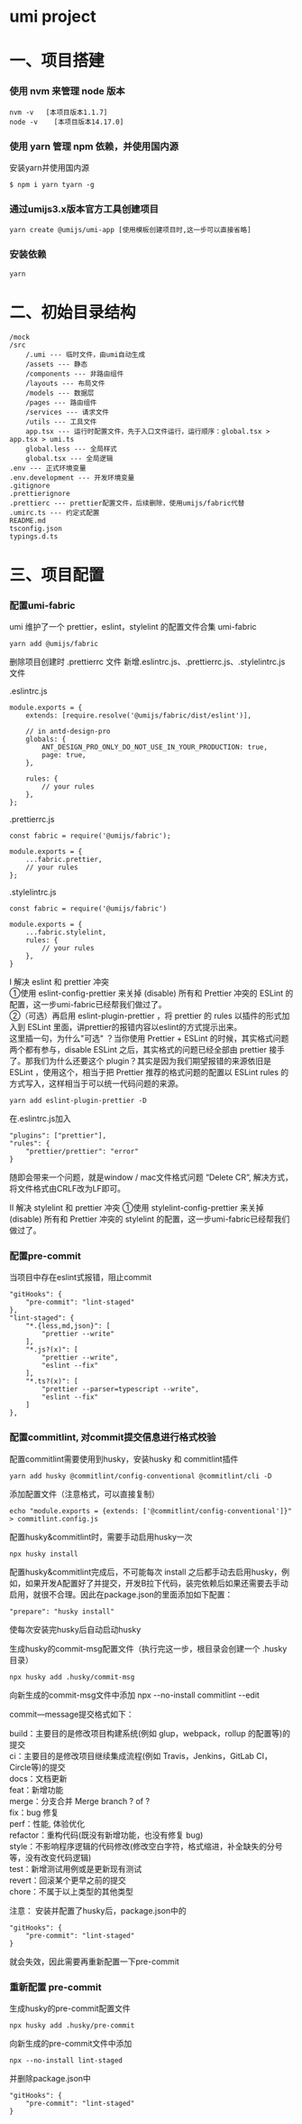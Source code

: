 # umi project

# 一、项目搭建

### 使用 nvm 来管理 node 版本   

    nvm -v   [本项目版本1.1.7]
    node -v    [本项目版本14.17.0]

### 使用 yarn 管理 npm 依赖，并使用国内源

安装yarn并使用国内源  

    $ npm i yarn tyarn -g

### 通过umijs3.x版本官方工具创建项目

    yarn create @umijs/umi-app [使用模板创建项目时,这一步可以直接省略]

### 安装依赖

    yarn


# 二、初始目录结构

    /mock
    /src
        /.umi --- 临时文件，由umi自动生成
        /assets --- 静态
        /components --- 非路由组件
        /layouts --- 布局文件
        /models --- 数据层
        /pages --- 路由组件
        /services --- 请求文件
        /utils --- 工具文件
        app.tsx --- 运行时配置文件，先于入口文件运行，运行顺序：global.tsx > app.tsx > umi.ts
        global.less --- 全局样式
        global.tsx --- 全局逻辑
    .env --- 正式环境变量
    .env.development --- 开发环境变量
    .gitignore
    .prettierignore
    .prettierc --- prettier配置文件，后续删除，使用umijs/fabric代替
    .umirc.ts --- 约定式配置
    README.md
    tsconfig.json
    typings.d.ts


# 三、项目配置
### 配置umi-fabric
umi 维护了一个 prettier，eslint，stylelint 的配置文件合集 umi-fabric

    yarn add @umijs/fabric

删除项目创建时 .prettierrc 文件
新增.eslintrc.js、.prettierrc.js、.stylelintrc.js 文件

.eslintrc.js

    module.exports = {
        extends: [require.resolve('@umijs/fabric/dist/eslint')],

        // in antd-design-pro
        globals: {
            ANT_DESIGN_PRO_ONLY_DO_NOT_USE_IN_YOUR_PRODUCTION: true,
            page: true,
        },

        rules: {
            // your rules
        },
    };

.prettierrc.js

    const fabric = require('@umijs/fabric');

    module.exports = {
        ...fabric.prettier,
        // your rules
    };

.stylelintrc.js

    const fabric = require('@umijs/fabric')
    
    module.exports = {
        ...fabric.stylelint,
        rules: {
            // your rules
        },
    }

Ⅰ 解决 eslint 和 prettier 冲突  
①使用 eslint-config-prettier 来关掉 (disable) 所有和 Prettier 冲突的 ESLint 的配置，这一步umi-fabric已经帮我们做过了。  
②（可选）再启用 eslint-plugin-prettier ，将 prettier 的 rules 以插件的形式加入到 ESLint 里面，讲prettier的报错内容以eslint的方式提示出来。  
这里插一句，为什么"可选" ？当你使用 Prettier + ESLint 的时候，其实格式问题两个都有参与，disable ESLint 之后，其实格式的问题已经全部由 prettier 接手了。那我们为什么还要这个 plugin？其实是因为我们期望报错的来源依旧是 ESLint ，使用这个，相当于把 Prettier 推荐的格式问题的配置以 ESLint rules 的方式写入，这样相当于可以统一代码问题的来源。  

    yarn add eslint-plugin-prettier -D

在.eslintrc.js加入

    "plugins": ["prettier"],
    "rules": {
        "prettier/prettier": "error"
    }

随即会带来一个问题，就是window / mac文件格式问题 “Delete CR”, 解决方式，将文件格式由CRLF改为LF即可。  

Ⅱ 解决 stylelint 和 prettier 冲突
①使用 stylelint-config-prettier 来关掉 (disable) 所有和 Prettier 冲突的 stylelint 的配置，这一步umi-fabric已经帮我们做过了。

### 配置pre-commit

当项目中存在eslint式报错，阻止commit

    "gitHooks": {
        "pre-commit": "lint-staged"
    },
    "lint-staged": {
        "*.{less,md,json}": [
            "prettier --write"
        ],
        "*.js?(x)": [
            "prettier --write",
            "eslint --fix"
        ],
        "*.ts?(x)": [
            "prettier --parser=typescript --write",
            "eslint --fix"
        ]
    },


### 配置commitlint, 对commit提交信息进行格式校验

配置commitlint需要使用到husky，安装husky 和 commitlint插件

    yarn add husky @commitlint/config-conventional @commitlint/cli -D

添加配置文件（注意格式，可以直接复制）

    echo "module.exports = {extends: ['@commitlint/config-conventional']}" > commitlint.config.js 

配置husky&commitlint时，需要手动启用husky一次

    npx husky install

配置husky&commitlint完成后，不可能每次 install 之后都手动去启用husky，例如，如果开发A配置好了并提交，开发B拉下代码，装完依赖后如果还需要去手动启用，就很不合理。因此在package.json的里面添加如下配置：

    "prepare": "husky install" 
    
使每次安装完husky后自动启动husky

生成husky的commit-msg配置文件（执行完这一步，根目录会创建一个 .husky目录）

    npx husky add .husky/commit-msg

向新生成的commit-msg文件中添加  npx --no-install commitlint --edit

commit—message提交格式如下：

<!-- <type>(<scope>): <subject> -->
<!-- <BLANK LINE> -->
<!-- <body> -->
<!-- <BLANK LINE> -->
<!-- <footer> -->

build：主要目的是修改项目构建系统(例如 glup，webpack，rollup 的配置等)的提交  
ci：主要目的是修改项目继续集成流程(例如 Travis，Jenkins，GitLab CI，Circle等)的提交  
docs：文档更新  
feat：新增功能  
merge：分支合并 Merge branch ? of ?  
fix：bug 修复  
perf：性能, 体验优化  
refactor：重构代码(既没有新增功能，也没有修复 bug)  
style：不影响程序逻辑的代码修改(修改空白字符，格式缩进，补全缺失的分号等，没有改变代码逻辑)  
test：新增测试用例或是更新现有测试  
revert：回滚某个更早之前的提交  
chore：不属于以上类型的其他类型  

注意： 安装并配置了husky后，package.json中的

    "gitHooks": {
        "pre-commit": "lint-staged"
    }

就会失效，因此需要再重新配置一下pre-commit

### 重新配置 pre-commit

生成husky的pre-commit配置文件

    npx husky add .husky/pre-commit

向新生成的pre-commit文件中添加  

    npx --no-install lint-staged

并删除package.json中

    "gitHooks": {
        "pre-commit": "lint-staged"
    }
